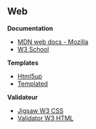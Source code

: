 ## Web

__**Documentation**__
- [MDN web docs - Mozilla](https://developer.mozilla.org/fr/)
- [W3 School](https://www.w3schools.com/)

__**Templates**__
- [Html5up](https://html5up.net/)
- [Templated](https://templated.co/)

__**Validateur**__
- [Jigsaw W3 CSS](https://jigsaw.w3.org/css-validator/)
- [Validator W3 HTML](https://validator.w3.org/)
